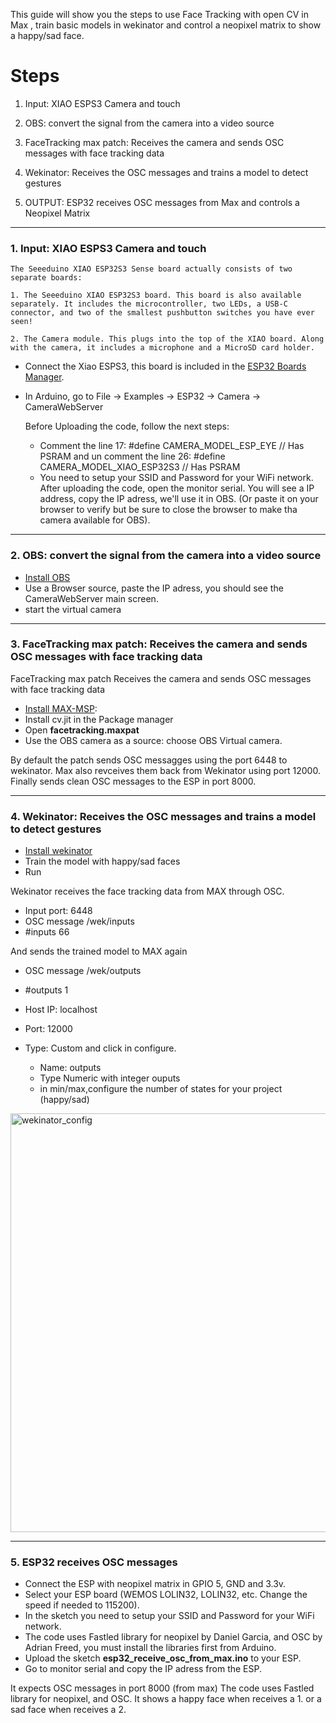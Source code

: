 This guide will show you  the steps to use Face Tracking with open CV in Max , train basic models in wekinator and control a neopixel matrix to show a happy/sad face.

# Steps

1. Input: XIAO ESPS3 Camera and touch 

2. OBS: convert the signal from the camera into a video source

3. FaceTracking max patch: Receives the camera and sends OSC messages with face tracking data

4. Wekinator: Receives the OSC messages and trains a model to detect gestures

5. OUTPUT: ESP32 receives OSC messages from Max and controls a Neopixel Matrix



---


### 1. Input: XIAO ESPS3 Camera and touch 


    The Seeeduino XIAO ESP32S3 Sense board actually consists of two separate boards: 
    
    1. The Seeeduino XIAO ESP32S3 board. This board is also available separately. It includes the microcontroller, two LEDs, a USB-C connector, and two of the smallest pushbutton switches you have ever seen!
    
    2. The Camera module. This plugs into the top of the XIAO board. Along with the camera, it includes a microphone and a MicroSD card holder.

- Connect the Xiao ESPS3, this board is included in the [ESP32 Boards Manager](https://docs.espressif.com/projects/arduino-esp32/en/latest/installing.html).    

- In Arduino, go to File -> Examples -> ESP32 -> Camera -> CameraWebServer

    Before Uploading the code, follow the next steps: 
    - Comment the line 17: #define CAMERA_MODEL_ESP_EYE // Has PSRAM and un comment the line 26: #define CAMERA_MODEL_XIAO_ESP32S3 // Has PSRAM
    - You need to setup your SSID and Password for your WiFi network. 
    After uploading the code, open the monitor serial. You will see a IP address, copy the IP adress, we'll use it in OBS. (Or paste it on your browser to verify but be sure to close the browser to make tha camera available for OBS). 

---
### 2. OBS: convert the signal from the camera into a video source


- [Install OBS](https://obsproject.com/) 
- Use a Browser source, paste the IP adress, you should see the CameraWebServer main screen. 
- start the virtual camera

___


### 3. FaceTracking max patch: Receives the camera and sends OSC messages with face tracking data

 FaceTracking max patch
 Receives the camera and sends OSC messages with face tracking data
 
- [Install MAX-MSP](https://cycling74.com/downloads): 
- Install cv.jit in the Package manager
- Open **facetracking.maxpat**
- Use the OBS camera as a source: choose OBS Virtual camera.

By default the patch sends OSC messagges using the port 6448 to wekinator. Max also revceives them back from Wekinator using port 12000.
Finally sends clean OSC messages to the ESP in port 8000. 

---

### 4. Wekinator: Receives the OSC messages and trains a model to detect gestures

- [Install wekinator](http://www.wekinator.org/)
- Train the model with happy/sad faces
- Run 

Wekinator receives the face tracking data from MAX through OSC.

- Input port: 6448
- OSC message /wek/inputs
- #inputs 66

And sends the trained model to MAX again 

- OSC message /wek/outputs
- #outputs 1 
- Host IP: localhost
- Port: 12000

- Type: Custom and click in configure. 
    - Name: outputs
    - Type Numeric with integer ouputs
    - in min/max,configure the number of states for your project (happy/sad) 
    
<img width="670" alt="wekinator_config" src="https://github.com/linalab/esp-facetracking/assets/19651027/ee574dc4-8036-47d1-a1a1-4f3ab7a9e2a6">


---

### 5. ESP32 receives OSC messages

- Connect the ESP with neopixel matrix in GPIO 5, GND and 3.3v.
- Select your ESP board (WEMOS LOLIN32, LOLIN32, etc. Change the speed if needed to 115200).
- In the sketch you need to setup your SSID and Password for your WiFi network. 
- The code uses Fastled library for neopixel by Daniel Garcia, and OSC by Adrian Freed, you must install the libraries first from Arduino. 
- Upload the sketch **esp32_receive_osc_from_max.ino** to your ESP.
- Go to monitor serial and copy the IP adress from the ESP.


It expects OSC messages in port 8000 (from max)
The code uses Fastled library for neopixel, and OSC. It shows a happy face when receives a 1. or a sad face when receives a 2.

